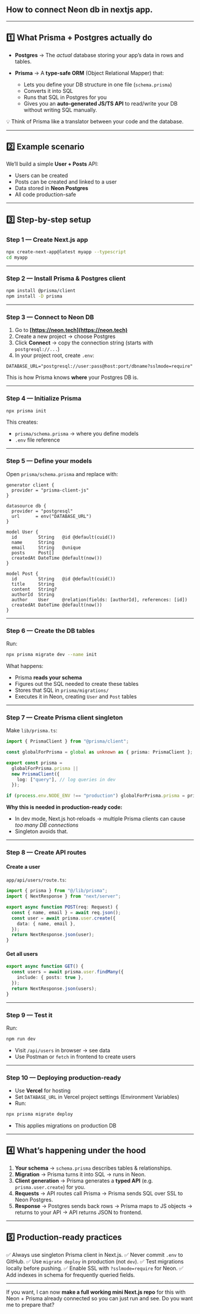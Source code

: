 ## How to connect Neon db in nextjs app.

---

## 1️⃣ **What Prisma + Postgres actually do**

- **Postgres** → The _actual_ database storing your app’s data in rows and tables.
- **Prisma** → A **type-safe ORM** (Object Relational Mapper) that:

  - Lets you define your DB structure in one file (`schema.prisma`)
  - Converts it into SQL
  - Runs that SQL in Postgres for you
  - Gives you an **auto-generated JS/TS API** to read/write your DB without writing SQL manually.

💡 Think of Prisma like a translator between your code and the database.

---

## 2️⃣ **Example scenario**

We’ll build a simple **User + Posts** API:

- Users can be created
- Posts can be created and linked to a user
- Data stored in **Neon Postgres**
- All code production-safe

---

## 3️⃣ **Step-by-step setup**

### Step 1 — Create Next.js app

```bash
npx create-next-app@latest myapp --typescript
cd myapp
```

---

### Step 2 — Install Prisma & Postgres client

```bash
npm install @prisma/client
npm install -D prisma
```

---

### Step 3 — Connect to Neon DB

1. Go to **[https://neon.tech](https://neon.tech)**
2. Create a new project → choose Postgres
3. Click **Connect** → copy the connection string (starts with `postgresql://...`)
4. In your project root, create `.env`:

```env
DATABASE_URL="postgresql://user:pass@host:port/dbname?sslmode=require"
```

This is how Prisma knows **where** your Postgres DB is.

---

### Step 4 — Initialize Prisma

```bash
npx prisma init
```

This creates:

- `prisma/schema.prisma` → where you define models
- `.env` file reference

---

### Step 5 — Define your models

Open `prisma/schema.prisma` and replace with:

```prisma
generator client {
  provider = "prisma-client-js"
}

datasource db {
  provider = "postgresql"
  url      = env("DATABASE_URL")
}

model User {
  id        String   @id @default(cuid())
  name      String
  email     String   @unique
  posts     Post[]
  createdAt DateTime @default(now())
}

model Post {
  id        String   @id @default(cuid())
  title     String
  content   String?
  authorId  String
  author    User     @relation(fields: [authorId], references: [id])
  createdAt DateTime @default(now())
}
```

---

### Step 6 — Create the DB tables

Run:

```bash
npx prisma migrate dev --name init
```

What happens:

- Prisma **reads your schema**
- Figures out the SQL needed to create these tables
- Stores that SQL in `prisma/migrations/`
- Executes it in Neon, creating `User` and `Post` tables

---

### Step 7 — Create Prisma client singleton

Make `lib/prisma.ts`:

```ts
import { PrismaClient } from "@prisma/client";

const globalForPrisma = global as unknown as { prisma: PrismaClient };

export const prisma =
  globalForPrisma.prisma ||
  new PrismaClient({
    log: ["query"], // log queries in dev
  });

if (process.env.NODE_ENV !== "production") globalForPrisma.prisma = prisma;
```

**Why this is needed in production-ready code:**

- In dev mode, Next.js hot-reloads → multiple Prisma clients can cause _too many DB connections_
- Singleton avoids that.

---

### Step 8 — Create API routes

#### Create a user

`app/api/users/route.ts`:

```ts
import { prisma } from "@/lib/prisma";
import { NextResponse } from "next/server";

export async function POST(req: Request) {
  const { name, email } = await req.json();
  const user = await prisma.user.create({
    data: { name, email },
  });
  return NextResponse.json(user);
}
```

#### Get all users

```ts
export async function GET() {
  const users = await prisma.user.findMany({
    include: { posts: true },
  });
  return NextResponse.json(users);
}
```

---

### Step 9 — Test it

Run:

```bash
npm run dev
```

- Visit `/api/users` in browser → see data
- Use Postman or `fetch` in frontend to create users

---

### Step 10 — Deploying production-ready

- Use **Vercel** for hosting
- Set `DATABASE_URL` in Vercel project settings (Environment Variables)
- Run:

```bash
npx prisma migrate deploy
```

- This applies migrations on production DB

---

## 4️⃣ **What’s happening under the hood**

1. **Your schema** → `schema.prisma` describes tables & relationships.
2. **Migration** → Prisma turns it into SQL → runs in Neon.
3. **Client generation** → Prisma generates a **typed API** (e.g. `prisma.user.create`) for you.
4. **Requests** → API routes call Prisma → Prisma sends SQL over SSL to Neon Postgres.
5. **Response** → Postgres sends back rows → Prisma maps to JS objects → returns to your API → API returns JSON to frontend.

---

## 5️⃣ **Production-ready practices**

✅ Always use singleton Prisma client in Next.js.
✅ Never commit `.env` to GitHub.
✅ Use `migrate deploy` in production (not `dev`).
✅ Test migrations locally before pushing.
✅ Enable SSL with `?sslmode=require` for Neon.
✅ Add indexes in schema for frequently queried fields.

---

If you want, I can now **make a full working mini Next.js repo** for this with Neon + Prisma already connected so you can just run and see.
Do you want me to prepare that?

